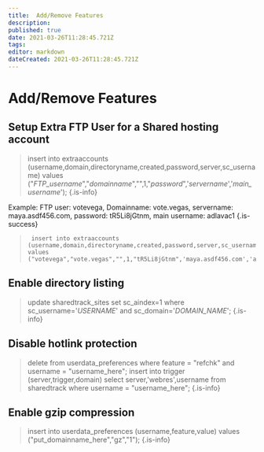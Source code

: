 ```yaml
---
title:  Add/Remove Features 
description: 
published: true
date: 2021-03-26T11:28:45.721Z
tags: 
editor: markdown
dateCreated: 2021-03-26T11:28:45.721Z
---
```


# Add/Remove Features 

## Setup Extra FTP User for a Shared hosting account

> insert into extraaccounts (username,domain,directoryname,created,password,server,sc_username) values ("_FTP_username_","_domainname_","",1,"_password_",'_servername_','_main_username_');
{.is-info}


Example: FTP user: votevega, Domainname: vote.vegas, servername: maya.asdf456.com, password: tR5Li8jGtnm, main username: adlavac1
{.is-success}

>      insert into extraaccounts (username,domain,directoryname,created,password,server,sc_username) values ("votevega","vote.vegas","",1,"tR5Li8jGtnm",'maya.asdf456.com','adlavac1');





## Enable directory listing
> update sharedtrack_sites set sc_aindex=1 where sc_username='_USERNAME_' and sc_domain='_DOMAIN_NAME_';
{.is-info}



## Disable hotlink protection
> delete from userdata_preferences where feature = "refchk" and username = "username_here";
> insert into trigger (server,trigger,domain) select server,'webres',username from sharedtrack where username = "username_here";
{.is-info}



## Enable gzip compression
> insert into userdata_preferences (username,feature,value) values ("put_domainname_here","gz","1");
{.is-info}
